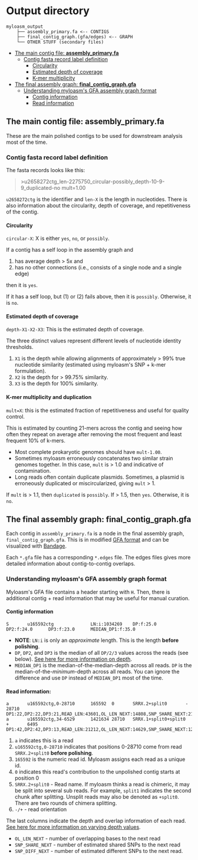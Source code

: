 # Output directory 

```
myloasm_output 
    ├── assembly_primary.fa <-- CONTIGS
    ├── final_contig_graph.(gfa/edges) <-- GRAPH 
    └── OTHER STUFF (secondary files)
```

- [The main contig file: **assembly_primary.fa**](#the-main-contig-file-assembly_primaryfa)
    * [Contig fasta record label definition](#contig-fasta-record-label-definition)
        + [Circularity](#circularity)
        + [Estimated depth of coverage ](#estimated-depth-of-coverage)
        + [K-mer multiplicity](#k-mer-multiplicity)
- [The final assembly graph: **final_contig_graph.gfa**](#the-final-assembly-graph-final_contig_graphgfa)
    * [Understanding myloasm's GFA assembly graph format ](#understanding-myloasms-gfa-assembly-graph-format)
        + [Contig information ](#contig-information)
         + [Read information ](#read-information)


## The main contig file: **assembly_primary.fa**

These are the main polished contigs to be used for downstream analysis most of the time. 

### Contig fasta record label definition

The fasta records looks like this:

>\>u2658272ctg_len-2275750_circular-possibly_depth-10-9-9_duplicated-no mult=1.00

`u2658272ctg` is the identifier and `len-X` is the length in nucleotides. There is also information about the circularity, depth of coverage, and repetitiveness of the contig. 

#### Circularity

`circular-X`: X is either `yes`, `no`, or `possibly`. 

If a contig has a self loop in the assembly graph and 

1. has average depth > 5x and 
2. has no other connections (i.e., consists of a single node and a single edge) 

then it is `yes`. 

If it has a self loop, but (1) or (2) fails above, then it is `possibly`. Otherwise, it is `no`. 

#### Estimated depth of coverage 

`depth-X1-X2-X3`: This is the estimated depth of coverage.

The three distinct values represent different levels of nucleotide identity thresholds. 

1. `X1` is the depth while allowing alignments of approximately > 99% true nucleotide similarity (estimated using myloasm's SNP + k-mer formulation). 
2. `X2` is the depth for > 99.75% similarity.
3. `X3` is the depth for 100% similarity.

#### K-mer multiplicity and duplication

`mult=X`: this is the estimated fraction of repetitiveness and useful for quality control. 

This is estimated by counting 21-mers across the contig and seeing how often they repeat on average after removing the most frequent and least frequent 10% of k-mers. 

- Most complete prokaryotic genomes should have `mult-1.00`. 
- Sometimes myloasm erroneously concatenates two similar strain genomes together. In this case, `mult` is > 1.0 and indicative of contamination. 
- Long reads often contain duplicate plasmids. Sometimes, a plasmid is erroneously duplicated or miscircularized, giving `mult` > 1. 

If `mult` is > 1.1, then `duplicated` is `possibly`. If > 1.5, then `yes`. Otherwise, it is `no`. 

## The final assembly graph: **final_contig_graph.gfa**

Each contig in `assembly_primary.fa` is a node in the final assembly graph, `final_contig_graph.gfa`. This is in modified [GFA format](https://gfa-spec.github.io/GFA-spec/GFA1.html) and can be visualized with [Bandage](https://rrwick.github.io/Bandage/).

Each `*.gfa` file has a corresponding `*.edges` file. The edges files gives more detailed information about contig-to-contig overlaps. 

### Understanding myloasm's GFA assembly graph format 

Myloasm's GFA file contains a header starting with `H`. Then, there is additional contig + read information that may be useful for manual curation.  

#### Contig information 

```
S       u165592ctg              LN:i:1034269    DP:f:25.0       DP2:f:24.0      DP3:f:23.0      MEDIAN_DP1:f:35.0
```

- **NOTE**: `LN:i` is only an *approximate* length. This is the length **before polishing**.
- `DP`, `DP2`, and `DP3` is the median of all `DP/2/3` values across the reads (see below). [See here for more information on depth](#estimated-depth-of-coverage). 
- `MEDIAN_DP1` is the median-of-the-median-depth across all reads. `DP` is the median-of-the-*minimum*-depth across all reads. You can ignore the difference and use `DP` instead of `MEDIAN_DP1` most of the time. 

####  Read information: 

```
a       u165592ctg,0-28710      165592  0       SRRX.2+split0       -       28710   DP1:22,DP2:22,DP3:21,READ_LEN:43601,OL_LEN_NEXT:14808,SNP_SHARE_NEXT:216,SNP_DIFF_NEXT:1
a       u165592ctg,34-6529      1421634 28710   SRRX.1+split0+split0        +       6495    DP1:42,DP2:42,DP3:13,READ_LEN:21212,OL_LEN_NEXT:14629,SNP_SHARE_NEXT:129,SNP_DIFF_NEXT:0
```

1. `a` indicates this is a read
2. `u165592ctg,0-28710` indicates that positions 0-28710 come from read `SRRX.2+split0` **before polishing**.
3. `165592` is the numeric read id. Myloasm assigns each read as a unique id. 
4. `0` indicates this read's contribution to the unpolished contig starts at position 0
5. `SRRX.2+split0` - Read name. If myloasm thinks a read is chimeric, it may be split into several sub reads. For example, `split1` indicates the second chunk after splitting. Unsplit reads may also be denoted as `+split0`. There are two rounds of chimera splitting. 
6. `-/+` - read orientation

The last columns indicate the depth and overlap information of each read. [See here for more information on varying depth values](#estimated-depth-of-coverage). 

- `OL_LEN_NEXT` - number of overlapping bases to the next read
- `SNP_SHARE_NEXT` - number of estimated shared SNPs to the next read
- `SNP_DIFF_NEXT` - number of estimated different SNPs to the next read. 


